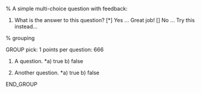 % A simple multi-choice question with feedback:
1. What is the answer to this question?
[*] Yes
    ... Great job!
[] No
    ... Try this instead...
    
% grouping

GROUP
pick: 1
points per question: 666

1.  A question.
*a) true
b)  false

2.  Another question.
*a) true
b)  false

END_GROUP
